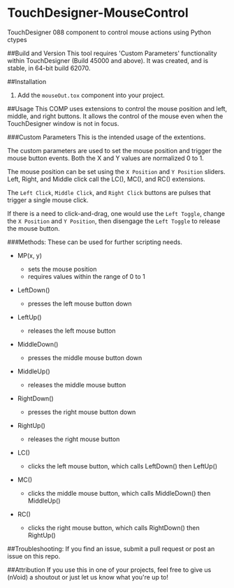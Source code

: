 # TouchDesigner-MouseControl
TouchDesigner 088 component to control mouse actions using Python ctypes

##Build and Version
This tool requires 'Custom Parameters' functionality within TouchDesigner (Build 45000 and above). It was created, and is stable, in 64-bit build 62070.

##Installation
1. Add the ```mouseOut.tox``` component into your project.

##Usage
This COMP uses extensions to control the mouse position and left, middle, and right buttons. It allows the control of the mouse even when the TouchDesigner window is not in focus.

###Custom Parameters
This is the intended usage of the extentions.

The custom parameters are used to set the mouse position and trigger the mouse button events. Both the X and Y values are normalized 0 to 1.

The mouse position can be set using the ```X Position``` and ```Y Position``` sliders. Left, Right, and Middle click call the LC(), MC(), and RC() extensions.

The ```Left Click```, ```Middle Click```, and ```Right Click``` buttons are pulses that trigger a single mouse click.

If there is a need to click-and-drag, one would use the ```Left Toggle```, change the ```X Position``` and ```Y Position```, then disengage the ```Left Toggle``` to release the mouse button.

###Methods:
These can be used for further scripting needs.

- MP(x, y)
  - sets the mouse position
  - requires values within the range of 0 to 1
  
- LeftDown()
  - presses the left mouse button down
  
- LeftUp()
  - releases the left mouse button
  
- MiddleDown()
  - presses the middle mouse button down
  
- MiddleUp()
  - releases the middle mouse button

- RightDown()
  - presses the right mouse button down
  
- RightUp()
  - releases the right mouse button
  
- LC()
  - clicks the left mouse button, which calls LeftDown() then LeftUp()

- MC()
  - clicks the middle mouse button, which calls MiddleDown() then MiddleUp()
  
- RC()
  - clicks the right mouse button, which calls RightDown() then RightUp()

##Troubleshooting:
If you find an issue, submit a pull request or post an issue on this repo. 

##Attribution
If you use this in one of your projects, feel free to give us (nVoid) a shoutout or just let us know what you're up to! 
